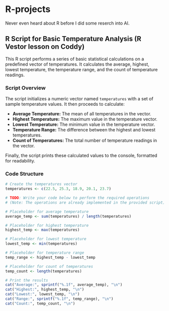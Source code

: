 # R-projects

Never even heard about R before I did some reserch into AI.

## R Script for Basic Temperature Analysis (R Vestor lesson on Coddy)

This R script performs a series of basic statistical calculations on a predefined vector of temperatures. It calculates the average, highest, lowest temperature, the temperature range, and the count of temperature readings.

### Script Overview

The script initializes a numeric vector named `temperatures` with a set of sample temperature values. It then proceeds to calculate:

* **Average Temperature:** The mean of all temperatures in the vector.
* **Highest Temperature:** The maximum value in the temperature vector.
* **Lowest Temperature:** The minimum value in the temperature vector.
* **Temperature Range:** The difference between the highest and lowest temperatures.
* **Count of Temperatures:** The total number of temperature readings in the vector.

Finally, the script prints these calculated values to the console, formatted for readability.

### Code Structure

```R
# Create the temperatures vector
temperatures <- c(22.5, 25.3, 18.9, 20.1, 23.7)

# TODO: Write your code below to perform the required operations
# (Note: The operations are already implemented in the provided script)

# Placeholder for average temperature
average_temp <- sum(temperatures) / length(temperatures)

# Placeholder for highest temperature
highest_temp <- max(temperatures)

# Placeholder for lowest temperature
lowest_temp <- min(temperatures)

# Placeholder for temperature range
temp_range <- highest_temp - lowest_temp

# Placeholder for count of temperatures
temp_count <- length(temperatures)

# Print the results
cat("Average:", sprintf("%.1f", average_temp), "\n")
cat("Highest:", highest_temp, "\n")
cat("Lowest:", lowest_temp, "\n")
cat("Range:", sprintf("%.1f", temp_range), "\n")
cat("Count:", temp_count, "\n")
